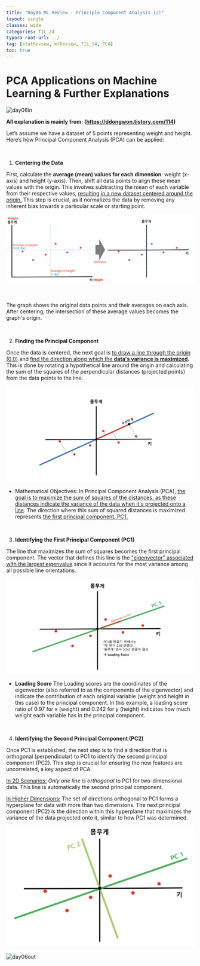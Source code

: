 ```yaml
---
title: "Day06 ML Review - Principle Component Analysis (2)"
layout: single
classes: wide
categories: TIL_24
typora-root-url: ../
tag: [statReview, mlReview, TIL_24, PCA]
toc: true
---
```


# PCA Applications on Machine Learning & Further Explanations

<img src="/blog/images/2024-05-21-TIL24_Day6/JPEG image-78DE4E8ECAE9-1.jpeg" alt="day06in">

<br>

**All explanation is mainly from: (https://ddongwon.tistory.com/114)**

Let’s assume we have a dataset of 5 points representing weight and height. Here’s how Principal Component Analysis (PCA) can be applied: 

<br>

1) **Centering the Data**

First, calculate the **average (mean) values for each dimension**: weight (x-axis) and height (y-axis). Then, shift all data points to align these mean values with the origin. This involves subtracting the mean of each variable from their respective values, <u>resulting in a new dataset centered around the origin.</u> This step is crucial, as it normalizes the data by removing any inherent bias towards a particular scale or starting point.

![image-20240608104942727](/images/2024-05-21-TIL24_Day6/image-20240608104942727.png)

<Br>

The graph shows the original data points and their averages on each axis. After centering, the intersection of these average values becomes the graph's origin.

<br>

2) **Finding the Principal Component**

Once the data is centered, the next goal is <u>to draw a line through the origin (0,0)</u> and <u>find the direction along which the **data's variance is maximized</u>.** This is done by rotating a hypothetical line around the origin and calculating the sum of the squares of the perpendicular distances (projected points) from the data points to the line. 

![image-20240608111829448](/images/2024-05-21-TIL24_Day6/image-20240608111829448.png)

- Mathematical Objectives:
  In Principal Component Analysis (PCA), <u>the goal is to maximize the sum of squares of the distances, as these distances indicate the variance of the data when it's projected onto a line</u>. The direction where this sum of squared distances is maximized represents <u>the first principal component, PC1.</u>

<br>

3) **Identifying the First Principal Component (PC1)**

The line that maximizes the sum of squares becomes the first principal component. The vector that defines this line is the <u>"eigenvector" associated with the largest eigenvalue</u> since it accounts for the most variance among all possible line orientations.



![image-20240608113016317](/images/2024-05-21-TIL24_Day6/image-20240608113016317.png)

* **Loading Score**
  The Loading scores are the coordinates of the eigenvector (also referred to as the components of the eigenvector) and indicate the contribution of each original variable (weight and height in this case) to the principal component. In this example, a loading score ratio of 0.97 for x (weight) and 0.242 for y (height) indicates how much weight each variable has in the principal component. 

<br>

4) **Identifying the Second Principal Component (PC2)**

Once PC1 is established, the next step is to find a direction that is orthogonal (perpendicular) to PC1 to identify the second principal component (PC2). This step is crucial for ensuring the new features are uncorrelated, a key aspect of PCA. <br>

<u>In 2D Scenarios:</u>
*Only one line is orthogonal* to PC1 for two-dimensional data. This line is automatically the second principal component. 

<u>In Higher Dimensions:</u>
The set of directions orthogonal to PC1 forms a hyperplane for data with more than two dimensions. The next principal component (PC2) is the direction within this hyperplane that maximizes the variance of the data projected onto it, similar to how PC1 was determined. 

![image-20240608120706940](/images/2024-05-21-TIL24_Day6/image-20240608120706940.png)







<img src="/blog/images/2024-05-21-TIL24_Day6/300269DC-C52D-4DF7-8220-F804837186C3.jpeg" alt="day06out">

